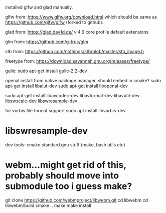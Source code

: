installed glfw and glad manually.

glfw from:
https://www.glfw.org/download.html
which should be same as https://github.com/glfw/glfw (forked to github).

glad from:
https://glad.dav1d.de/
v 4.6
core profile
default extensions

glm from:
https://github.com/g-truc/glm

stb from:
https://github.com/nothings/stb/blob/master/stb_image.h 

freetype from:
https://download.savannah.gnu.org/releases/freetype/

guile:
sudo apt-get install guile-2.2-dev

openal install from native package manager, should embed in cmake?
sudo apt-get install libalut-dev
sudo apt-get install libopenal-dev

sudo apt-get install libavcodec-dev libavformat-dev libavutil-dev libswscale-dev libswresample-dev


for vorbis file format support
sudo apt install libvorbis-dev

libswresample-dev
===============
dev tools:
cmake 
standard gnu stuff (make, bash utils etc)


# webm...might get rid of this, probably should move into submodule too i guess make?
git clone https://github.com/webmproject/libwebm.git
cd libwebm
cd libwebm/build
cmake ..
make
make install